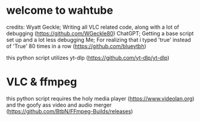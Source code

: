 # welcome to wahtube
credits: 
Wyatt Geckle; Writing all VLC related code, along with a lot of debugging (https://github.com/WGeckle80)
ChatGPT; Getting a base script set up and a lot less debugging
Me; For realizing that i typed 'true' instead of 'True' 80 times in a row (https://github.com/blueytbh)

this python script utilizes yt-dlp (https://github.com/yt-dlp/yt-dlp)

# VLC & ffmpeg
this python script requires the holy media player (https://www.videolan.org) and the goofy ass video and audio merger (https://github.com/BtbN/FFmpeg-Builds/releases)
